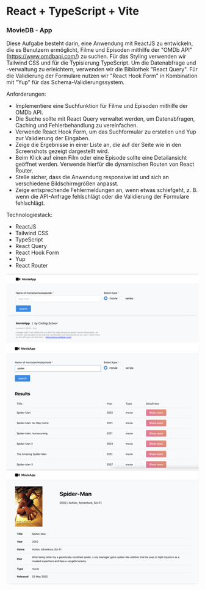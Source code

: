 # React + TypeScript + Vite

### MovieDB - App

Diese Aufgabe besteht darin, eine Anwendung mit ReactJS zu entwickeln, die es Benutzern ermöglicht, Filme und Episoden mithilfe der "OMDb API" (https://www.omdbapi.com/) zu suchen. Für das Styling verwenden wir Tailwind CSS und für die Typisierung TypeScript. Um die Datenabfrage und -verwaltung zu erleichtern, verwenden wir die Bibliothek "React Query". Für die Validierung der Formulare nutzen wir "React Hook Form" in Kombination mit "Yup" für das Schema-Validierungssystem.

Anforderungen:

- Implementiere eine Suchfunktion für Filme und Episoden mithilfe der OMDb API.
- Die Suche sollte mit React Query verwaltet werden, um Datenabfragen, Caching und Fehlerbehandlung zu vereinfachen.
- Verwende React Hook Form, um das Suchformular zu erstellen und Yup zur Validierung der Eingaben.
- Zeige die Ergebnisse in einer Liste an, die auf der Seite wie in den Screenshots gezeigt dargestellt wird.
- Beim Klick auf einen Film oder eine Episode sollte eine Detailansicht geöffnet werden. Verwende hierfür die dynamischen Routen von React Router.
- Stelle sicher, dass die Anwendung responsive ist und sich an verschiedene Bildschirmgrößen anpasst.
- Zeige entsprechende Fehlermeldungen an, wenn etwas schiefgeht, z. B. wenn die API-Anfrage fehlschlägt oder die Validierung der Formulare fehlschlägt.

Technologiestack:

- ReactJS
- Tailwind CSS
- TypeScript
- React Query
- React Hook Form
- Yup
- React Router

![foto one](src/assets/Bildschirm_foto-1.png)
![foto two](src/assets/Bildschirm_foto-2.png)
![foto thre](src/assets/Bildschirm_foto-3.png)

